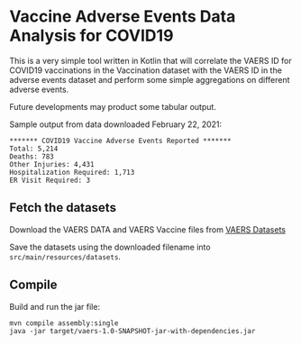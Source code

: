 # Vaccine Adverse Events Data Analysis for COVID19

This is a very simple tool written in Kotlin that will correlate the VAERS ID
for COVID19 vaccinations in the Vaccination dataset with the VAERS ID in the
adverse events dataset and perform some simple aggregations on different
adverse events.

Future developments may product some tabular output.

Sample output from data downloaded February 22, 2021:

    ******* COVID19 Vaccine Adverse Events Reported *******
    Total: 5,214
    Deaths: 783
    Other Injuries: 4,431
    Hospitalization Required: 1,713
    ER Visit Required: 3

## Fetch the datasets

Download the VAERS DATA and VAERS Vaccine files from
[VAERS Datasets](https://vaers.hhs.gov/data/datasets.html)

Save the datasets using the downloaded filename into `src/main/resources/datasets`.

## Compile

Build and run the jar file:

    mvn compile assembly:single
    java -jar target/vaers-1.0-SNAPSHOT-jar-with-dependencies.jar

